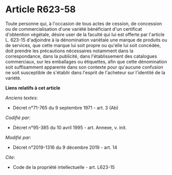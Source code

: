 # Article R623-58

Toute personne qui, à l'occasion de tous actes de cession, de concession ou de commercialisation d'une variété bénéficiant
d'un certificat d'obtention végétale, désire user de la faculté qui lui est offerte par l'article L. 623-15 d'adjoindre à la
dénomination variétale une marque de produits ou de services, que cette marque lui soit propre ou qu'elle lui soit concédée,
doit prendre les précautions nécessaires notamment dans la correspondance, dans la publicité, dans l'établissement des
catalogues commerciaux, sur les emballages ou étiquettes, afin que cette dénomination soit suffisamment apparente dans son
contexte pour qu'aucune confusion ne soit susceptible de s'établir dans l'esprit de l'acheteur sur l'identité de la variété.

**Liens relatifs à cet article**

_Anciens textes_:

  - Décret n°71-765 du 9 septembre 1971 - art. 3 (Ab)

_Codifié par_:

  - Décret n°95-385 du 10 avril 1995 - art. Annexe, v. init.

_Modifié par_:

  - Décret n°2019-1316 du 9 décembre 2019 - art. 14

_Cite_:

  - Code de la propriété intellectuelle - art. L623-15
